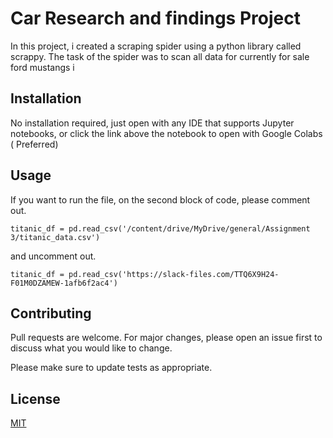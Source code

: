 # Car Research and findings Project

In this project, i created a scraping spider using a python library called scrappy. The task of the spider was to scan all data for currently for sale ford mustangs i

## Installation

No installation required, just open with any IDE that supports Jupyter notebooks, or click the link above the notebook to open with Google Colabs ( Preferred)


## Usage
If you want to run the file, on the second block of code, please comment out.

```titanic_df = pd.read_csv('/content/drive/MyDrive/general/Assignment 3/titanic_data.csv')```

and uncomment out.

```titanic_df = pd.read_csv('https://slack-files.com/TTQ6X9H24-F01M0DZAMEW-1afb6f2ac4')```

## Contributing
Pull requests are welcome. For major changes, please open an issue first to discuss what you would like to change.

Please make sure to update tests as appropriate.

## License
[MIT](https://choosealicense.com/licenses/mit/)
